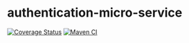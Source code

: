 # authentication-micro-service

[![Coverage Status](https://coveralls.io/repos/github/SWEasabi/authentication-micro-service/badge.svg?branch=test)](https://coveralls.io/github/SWEasabi/authentication-micro-service?branch=main)
[![Maven CI](https://github.com/SWEasabi/authentication-micro-service/actions/workflows/maven.yml/badge.svg)](https://github.com/SWEasabi/authentication-micro-service/actions/workflows/maven.yml)
